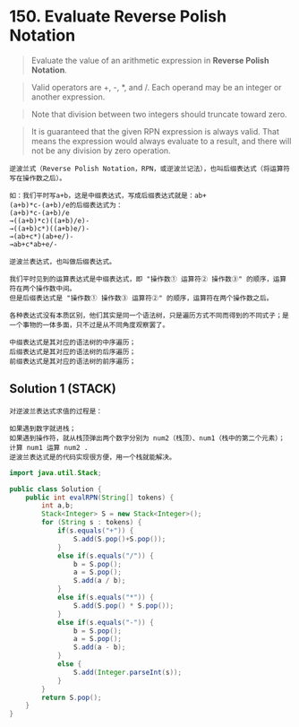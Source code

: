 # 150. Evaluate Reverse Polish Notation

>Evaluate the value of an arithmetic expression in **Reverse Polish Notation**.

>Valid operators are +, -, *, and /. Each operand may be an integer or another expression.

>Note that division between two integers should truncate toward zero.

>It is guaranteed that the given RPN expression is always valid. That means the expression would always evaluate to a result, and there will not be any division by zero operation.

```
逆波兰式（Reverse Polish Notation，RPN，或逆波兰记法），也叫后缀表达式（将运算符写在操作数之后）。
```
```
如：我们平时写a+b，这是中缀表达式，写成后缀表达式就是：ab+
(a+b)*c-(a+b)/e的后缀表达式为：
(a+b)*c-(a+b)/e
→((a+b)*c)((a+b)/e)-
→((a+b)c*)((a+b)e/)-
→(ab+c*)(ab+e/)-
→ab+c*ab+e/-
```
```
逆波兰表达式，也叫做后缀表达式。

我们平时见到的运算表达式是中缀表达式，即 "操作数① 运算符② 操作数③" 的顺序，运算符在两个操作数中间。
但是后缀表达式是 "操作数① 操作数③ 运算符②" 的顺序，运算符在两个操作数之后。

各种表达式没有本质区别，他们其实是同一个语法树，只是遍历方式不同而得到的不同式子；是一个事物的一体多面，只不过是从不同角度观察罢了。

中缀表达式是其对应的语法树的中序遍历；
后缀表达式是其对应的语法树的后序遍历；
前缀表达式是其对应的语法树的前序遍历；
```
## Solution 1 (STACK)
```
对逆波兰表达式求值的过程是：

如果遇到数字就进栈；
如果遇到操作符，就从栈顶弹出两个数字分别为 num2（栈顶）、num1（栈中的第二个元素）；计算 num1 运算 num2 .
逆波兰表达式是的代码实现很方便，用一个栈就能解决。
```
```JAVA
import java.util.Stack;

public class Solution {
    public int evalRPN(String[] tokens) {
        int a,b;
		Stack<Integer> S = new Stack<Integer>();
		for (String s : tokens) {
			if(s.equals("+")) {
				S.add(S.pop()+S.pop());
			}
			else if(s.equals("/")) {
				b = S.pop();
				a = S.pop();
				S.add(a / b);
			}
			else if(s.equals("*")) {
				S.add(S.pop() * S.pop());
			}
			else if(s.equals("-")) {
				b = S.pop();
				a = S.pop();
				S.add(a - b);
			}
			else {
				S.add(Integer.parseInt(s));
			}
		}	
		return S.pop();
	}
}
```


